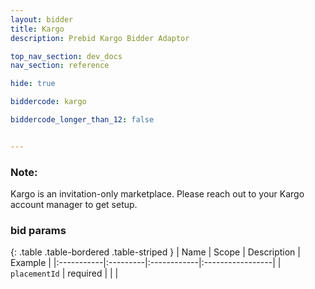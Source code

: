 ```yaml
---
layout: bidder
title: Kargo
description: Prebid Kargo Bidder Adaptor

top_nav_section: dev_docs
nav_section: reference

hide: true

biddercode: kargo

biddercode_longer_than_12: false


---
```


### Note:
Kargo is an invitation-only marketplace.  Please reach out to your Kargo account manager to get setup.

### bid params

{: .table .table-bordered .table-striped }
| Name | Scope | Description | Example |
|:-----------|:---------|:------------|:-----------------|
| `placementId` | required | | |
